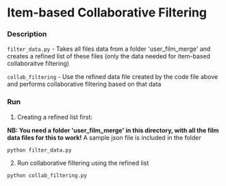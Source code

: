 # Item-based Collaborative Filtering    

### Description   

```filter_data.py``` - Takes all files data from a folder 'user_film_merge' and creates a refined list of these files (only the data needed for item-based collaboraitve filtering)   

```collab_filtering``` - Use the refined data file created by the code file above and performs collaborative filtering based on that data


### Run     

1. Creating a refined list first:     

**NB: You need a folder 'user_film_merge' in this directory, with all the film data files for this to work!** A sample json file is included in the folder   

```
python filter_data.py
```

2. Run collaborative filtering using the refined list   
```
python collab_filtering.py
```
